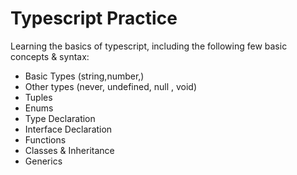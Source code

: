 # Typescript Practice

Learning the basics of typescript, including the following few basic concepts & syntax:

- Basic Types (string,number,)
- Other types (never, undefined, null , void)
- Tuples
- Enums
- Type Declaration
- Interface Declaration
- Functions
- Classes & Inheritance
- Generics

